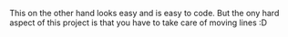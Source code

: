 This on the other hand looks easy and is easy to code. But the ony hard aspect of this project is that you have to take care of moving lines :D 
